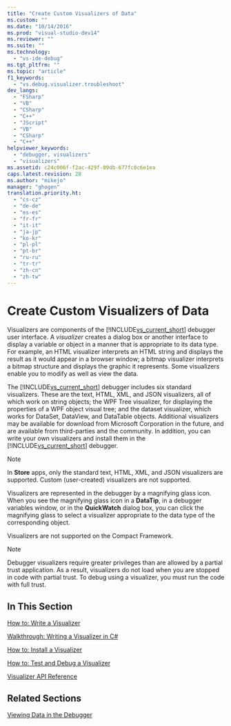 ```yaml
---
title: "Create Custom Visualizers of Data"
ms.custom: ""
ms.date: "10/14/2016"
ms.prod: "visual-studio-dev14"
ms.reviewer: ""
ms.suite: ""
ms.technology: 
  - "vs-ide-debug"
ms.tgt_pltfrm: ""
ms.topic: "article"
f1_keywords: 
  - "vs.debug.visualizer.troubleshoot"
dev_langs: 
  - "FSharp"
  - "VB"
  - "CSharp"
  - "C++"
  - "JScript"
  - "VB"
  - "CSharp"
  - "C++"
helpviewer_keywords: 
  - "debugger, visualizers"
  - "visualizers"
ms.assetid: c24c006f-f2ac-429f-89db-677fc0c6e1ea
caps.latest.revision: 28
ms.author: "mikejo"
manager: "ghogen"
translation.priority.ht: 
  - "cs-cz"
  - "de-de"
  - "es-es"
  - "fr-fr"
  - "it-it"
  - "ja-jp"
  - "ko-kr"
  - "pl-pl"
  - "pt-br"
  - "ru-ru"
  - "tr-tr"
  - "zh-cn"
  - "zh-tw"
---
```

# Create Custom Visualizers of Data
Visualizers are components of the [!INCLUDE[vs_current_short](../codequality/includes/vs_current_short_md.md)] debugger user interface. A *visualizer* creates a dialog box or another interface to display a variable or object in a manner that is appropriate to its data type. For example, an HTML visualizer interprets an HTML string and displays the result as it would appear in a browser window; a bitmap visualizer interprets a bitmap structure and displays the graphic it represents. Some visualizers enable you to modify as well as view the data.  
  
 The [!INCLUDE[vs_current_short](../codequality/includes/vs_current_short_md.md)] debugger includes six standard visualizers. These are the text, HTML, XML, and JSON visualizers, all of which work on string objects; the WPF Tree visualizer, for displaying the properties of a WPF object visual tree; and the dataset visualizer, which works for DataSet, DataView, and DataTable objects. Additional visualizers may be available for download from Microsoft Corporation in the future, and are available from third-parties and the community. In addition, you can write your own visualizers and install them in the [!INCLUDE[vs_current_short](../codequality/includes/vs_current_short_md.md)] debugger.  
  
> [!NOTE]
>  In **Store** apps, only the standard text, HTML, XML, and JSON visualizers are supported. Custom (user-created) visualizers are not supported.  
  
 Visualizers are represented in the debugger by a magnifying glass icon. When you see the magnifying glass icon in a **DataTip**, in a debugger variables window, or in the **QuickWatch** dialog box, you can click the magnifying glass to select a visualizer appropriate to the data type of the corresponding object.  
  
 Visualizers are not supported on the Compact Framework.  
  
> [!NOTE]
>  Debugger visualizers require greater privileges than are allowed by a partial trust application. As a result, visualizers do not load when you are stopped in code with partial trust. To debug using a visualizer, you must run the code with full trust.  
  
## In This Section  
 [How to: Write a Visualizer](../debugger/how-to--write-a-visualizer.md)  
  
 [Walkthrough: Writing a Visualizer in C#](../debugger/walkthrough--writing-a-visualizer-in-csharp.md)  
  
 [How to: Install a Visualizer](../debugger/how-to--install-a-visualizer.md)  
  
 [How to: Test and Debug a Visualizer](../debugger/how-to--test-and-debug-a-visualizer.md)  
  
 [Visualizer API Reference](../debugger/visualizer-api-reference.md)  
  
## Related Sections  
 [Viewing Data in the Debugger](../debugger/viewing-data-in-the-debugger.md)